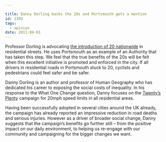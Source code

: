 ```yaml
---

title: Danny Dorling backs the 20s and Portsmouth gets a mention
id: 2392
tags:
  - opinion
date: 2011-06-01
---
```


Professor Dorling is advocating [the introduction of 20 nationwide](http://web.archive.org/web/20160425104813/http://www.whatonechange.co.uk/adopt-a-20mph-speed-limit-in-residential-areas-danny-dorling/ "Danny Dorling") in residential streets. He uses Portsmouth as an example of an Authority that has taken this step. We feel that the true benefits of the 20s will be felt when this excellent initiative is promoted and enforced in the city. If all drivers in residential roads in Portsmouth stuck to 20, cyclists and pedestrians could feel safer and be safer.

Danny Dorling is an author and professor of Human Geography who has dedicated his career to exposing the social costs of inequality. In his response to the What One Change question, Danny focuses on the [Twenty’s Plenty](http://www.20splentyforus.org.uk/) campaign for 20mph speed limits in all residential areas.

Having been successfully adopted in several cities around the UK already, the campaign has already reported an impressive reduction in road deaths and  serious injuries. However as a driver of broader social change, Danny suggests that the campaign’s benefits go further still – from the  positive impact on our daily environment, to helping us re-engage with  our community and campaigning for the bigger changes we want.
